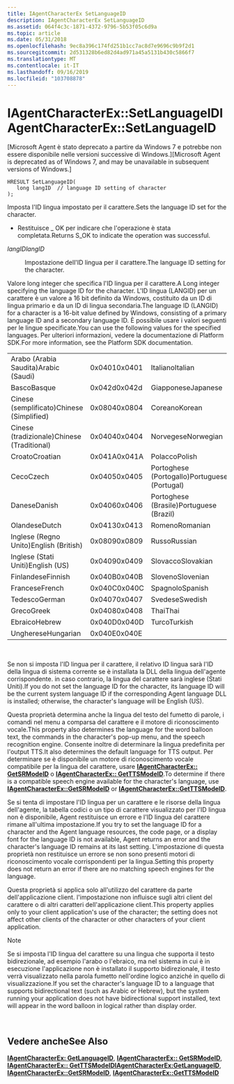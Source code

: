 ```yaml
---
title: IAgentCharacterEx SetLanguageID
description: IAgentCharacterEx SetLanguageID
ms.assetid: 064f4c3c-1871-4372-9796-5b53f05c6d9a
ms.topic: article
ms.date: 05/31/2018
ms.openlocfilehash: 9ec8a396c174fd251b1cc7ac8d7e9696c9b9f2d1
ms.sourcegitcommit: 2d531328b6ed82d4ad971a45a5131b430c5866f7
ms.translationtype: MT
ms.contentlocale: it-IT
ms.lasthandoff: 09/16/2019
ms.locfileid: "103708878"
---
```

# <a name="iagentcharacterexsetlanguageid"></a><span data-ttu-id="81ae6-103">IAgentCharacterEx::SetLanguageID</span><span class="sxs-lookup"><span data-stu-id="81ae6-103">IAgentCharacterEx::SetLanguageID</span></span>

<span data-ttu-id="81ae6-104">\[Microsoft Agent è stato deprecato a partire da Windows 7 e potrebbe non essere disponibile nelle versioni successive di Windows.\]</span><span class="sxs-lookup"><span data-stu-id="81ae6-104">\[Microsoft Agent is deprecated as of Windows 7, and may be unavailable in subsequent versions of Windows.\]</span></span>

``` syntax
HRESULT SetLanguageID(
   long langID  // language ID setting of character
); 
```

<span data-ttu-id="81ae6-105">Imposta l'ID lingua impostato per il carattere.</span><span class="sxs-lookup"><span data-stu-id="81ae6-105">Sets the language ID set for the character.</span></span>

-   <span data-ttu-id="81ae6-106">Restituisce \_ OK per indicare che l'operazione è stata completata.</span><span class="sxs-lookup"><span data-stu-id="81ae6-106">Returns S\_OK to indicate the operation was successful.</span></span>

<dl> <dt>

<span data-ttu-id="81ae6-107"><span id="langID"></span><span id="langid"></span><span id="LANGID"></span>*langID*</span><span class="sxs-lookup"><span data-stu-id="81ae6-107"><span id="langID"></span><span id="langid"></span><span id="LANGID"></span>*langID*</span></span>
</dt> <dd>

<span data-ttu-id="81ae6-108">Impostazione dell'ID lingua per il carattere.</span><span class="sxs-lookup"><span data-stu-id="81ae6-108">The language ID setting for the character.</span></span>

</dd> </dl>

<span data-ttu-id="81ae6-109">Valore long integer che specifica l'ID lingua per il carattere.</span><span class="sxs-lookup"><span data-stu-id="81ae6-109">A Long integer specifying the language ID for the character.</span></span> <span data-ttu-id="81ae6-110">L'ID lingua (LANGID) per un carattere è un valore a 16 bit definito da Windows, costituito da un ID di lingua primario e da un ID di lingua secondaria.</span><span class="sxs-lookup"><span data-stu-id="81ae6-110">The language ID (LANGID) for a character is a 16-bit value defined by Windows, consisting of a primary language ID and a secondary language ID.</span></span> <span data-ttu-id="81ae6-111">È possibile usare i valori seguenti per le lingue specificate.</span><span class="sxs-lookup"><span data-stu-id="81ae6-111">You can use the following values for the specified languages.</span></span> <span data-ttu-id="81ae6-112">Per ulteriori informazioni, vedere la documentazione di Platform SDK.</span><span class="sxs-lookup"><span data-stu-id="81ae6-112">For more information, see the Platform SDK documentation.</span></span>



|                       |        |                       |        |
|-----------------------|--------|-----------------------|--------|
| <span data-ttu-id="81ae6-113">Arabo (Arabia Saudita)</span><span class="sxs-lookup"><span data-stu-id="81ae6-113">Arabic (Saudi)</span></span>        | <span data-ttu-id="81ae6-114">0x0401</span><span class="sxs-lookup"><span data-stu-id="81ae6-114">0x0401</span></span> | <span data-ttu-id="81ae6-115">Italiano</span><span class="sxs-lookup"><span data-stu-id="81ae6-115">Italian</span></span>               | <span data-ttu-id="81ae6-116">0x0410</span><span class="sxs-lookup"><span data-stu-id="81ae6-116">0x0410</span></span> |
| <span data-ttu-id="81ae6-117">Basco</span><span class="sxs-lookup"><span data-stu-id="81ae6-117">Basque</span></span>                | <span data-ttu-id="81ae6-118">0x042d</span><span class="sxs-lookup"><span data-stu-id="81ae6-118">0x042d</span></span> | <span data-ttu-id="81ae6-119">Giapponese</span><span class="sxs-lookup"><span data-stu-id="81ae6-119">Japanese</span></span>              | <span data-ttu-id="81ae6-120">0x0411</span><span class="sxs-lookup"><span data-stu-id="81ae6-120">0x0411</span></span> |
| <span data-ttu-id="81ae6-121">Cinese (semplificato)</span><span class="sxs-lookup"><span data-stu-id="81ae6-121">Chinese (Simplified)</span></span>  | <span data-ttu-id="81ae6-122">0x0804</span><span class="sxs-lookup"><span data-stu-id="81ae6-122">0x0804</span></span> | <span data-ttu-id="81ae6-123">Coreano</span><span class="sxs-lookup"><span data-stu-id="81ae6-123">Korean</span></span>                | <span data-ttu-id="81ae6-124">0x0412</span><span class="sxs-lookup"><span data-stu-id="81ae6-124">0x0412</span></span> |
| <span data-ttu-id="81ae6-125">Cinese (tradizionale)</span><span class="sxs-lookup"><span data-stu-id="81ae6-125">Chinese (Traditional)</span></span> | <span data-ttu-id="81ae6-126">0x0404</span><span class="sxs-lookup"><span data-stu-id="81ae6-126">0x0404</span></span> | <span data-ttu-id="81ae6-127">Norvegese</span><span class="sxs-lookup"><span data-stu-id="81ae6-127">Norwegian</span></span>             | <span data-ttu-id="81ae6-128">0x0414</span><span class="sxs-lookup"><span data-stu-id="81ae6-128">0x0414</span></span> |
| <span data-ttu-id="81ae6-129">Croato</span><span class="sxs-lookup"><span data-stu-id="81ae6-129">Croatian</span></span>              | <span data-ttu-id="81ae6-130">0x041A</span><span class="sxs-lookup"><span data-stu-id="81ae6-130">0x041A</span></span> | <span data-ttu-id="81ae6-131">Polacco</span><span class="sxs-lookup"><span data-stu-id="81ae6-131">Polish</span></span>                | <span data-ttu-id="81ae6-132">0x0415</span><span class="sxs-lookup"><span data-stu-id="81ae6-132">0x0415</span></span> |
| <span data-ttu-id="81ae6-133">Ceco</span><span class="sxs-lookup"><span data-stu-id="81ae6-133">Czech</span></span>                 | <span data-ttu-id="81ae6-134">0x0405</span><span class="sxs-lookup"><span data-stu-id="81ae6-134">0x0405</span></span> | <span data-ttu-id="81ae6-135">Portoghese (Portogallo)</span><span class="sxs-lookup"><span data-stu-id="81ae6-135">Portuguese (Portugal)</span></span> | <span data-ttu-id="81ae6-136">0x0816</span><span class="sxs-lookup"><span data-stu-id="81ae6-136">0x0816</span></span> |
| <span data-ttu-id="81ae6-137">Danese</span><span class="sxs-lookup"><span data-stu-id="81ae6-137">Danish</span></span>                | <span data-ttu-id="81ae6-138">0x0406</span><span class="sxs-lookup"><span data-stu-id="81ae6-138">0x0406</span></span> | <span data-ttu-id="81ae6-139">Portoghese (Brasile)</span><span class="sxs-lookup"><span data-stu-id="81ae6-139">Portuguese (Brazil)</span></span>   | <span data-ttu-id="81ae6-140">0x0416</span><span class="sxs-lookup"><span data-stu-id="81ae6-140">0x0416</span></span> |
| <span data-ttu-id="81ae6-141">Olandese</span><span class="sxs-lookup"><span data-stu-id="81ae6-141">Dutch</span></span>                 | <span data-ttu-id="81ae6-142">0x0413</span><span class="sxs-lookup"><span data-stu-id="81ae6-142">0x0413</span></span> | <span data-ttu-id="81ae6-143">Romeno</span><span class="sxs-lookup"><span data-stu-id="81ae6-143">Romanian</span></span>              | <span data-ttu-id="81ae6-144">0x0418</span><span class="sxs-lookup"><span data-stu-id="81ae6-144">0x0418</span></span> |
| <span data-ttu-id="81ae6-145">Inglese (Regno Unito)</span><span class="sxs-lookup"><span data-stu-id="81ae6-145">English (British)</span></span>     | <span data-ttu-id="81ae6-146">0x0809</span><span class="sxs-lookup"><span data-stu-id="81ae6-146">0x0809</span></span> | <span data-ttu-id="81ae6-147">Russo</span><span class="sxs-lookup"><span data-stu-id="81ae6-147">Russian</span></span>               | <span data-ttu-id="81ae6-148">0x0419</span><span class="sxs-lookup"><span data-stu-id="81ae6-148">0x0419</span></span> |
| <span data-ttu-id="81ae6-149">Inglese (Stati Uniti)</span><span class="sxs-lookup"><span data-stu-id="81ae6-149">English (US)</span></span>          | <span data-ttu-id="81ae6-150">0x0409</span><span class="sxs-lookup"><span data-stu-id="81ae6-150">0x0409</span></span> | <span data-ttu-id="81ae6-151">Slovacco</span><span class="sxs-lookup"><span data-stu-id="81ae6-151">Slovakian</span></span>             | <span data-ttu-id="81ae6-152">0x041B</span><span class="sxs-lookup"><span data-stu-id="81ae6-152">0x041B</span></span> |
| <span data-ttu-id="81ae6-153">Finlandese</span><span class="sxs-lookup"><span data-stu-id="81ae6-153">Finnish</span></span>               | <span data-ttu-id="81ae6-154">0x040B</span><span class="sxs-lookup"><span data-stu-id="81ae6-154">0x040B</span></span> | <span data-ttu-id="81ae6-155">Sloveno</span><span class="sxs-lookup"><span data-stu-id="81ae6-155">Slovenian</span></span>             | <span data-ttu-id="81ae6-156">0x0424</span><span class="sxs-lookup"><span data-stu-id="81ae6-156">0x0424</span></span> |
| <span data-ttu-id="81ae6-157">Francese</span><span class="sxs-lookup"><span data-stu-id="81ae6-157">French</span></span>                | <span data-ttu-id="81ae6-158">0x040C</span><span class="sxs-lookup"><span data-stu-id="81ae6-158">0x040C</span></span> | <span data-ttu-id="81ae6-159">Spagnolo</span><span class="sxs-lookup"><span data-stu-id="81ae6-159">Spanish</span></span>               | <span data-ttu-id="81ae6-160">0x0C0A</span><span class="sxs-lookup"><span data-stu-id="81ae6-160">0x0C0A</span></span> |
| <span data-ttu-id="81ae6-161">Tedesco</span><span class="sxs-lookup"><span data-stu-id="81ae6-161">German</span></span>                | <span data-ttu-id="81ae6-162">0x0407</span><span class="sxs-lookup"><span data-stu-id="81ae6-162">0x0407</span></span> | <span data-ttu-id="81ae6-163">Svedese</span><span class="sxs-lookup"><span data-stu-id="81ae6-163">Swedish</span></span>               | <span data-ttu-id="81ae6-164">0x041D</span><span class="sxs-lookup"><span data-stu-id="81ae6-164">0x041D</span></span> |
| <span data-ttu-id="81ae6-165">Greco</span><span class="sxs-lookup"><span data-stu-id="81ae6-165">Greek</span></span>                 | <span data-ttu-id="81ae6-166">0x0408</span><span class="sxs-lookup"><span data-stu-id="81ae6-166">0x0408</span></span> | <span data-ttu-id="81ae6-167">Thai</span><span class="sxs-lookup"><span data-stu-id="81ae6-167">Thai</span></span>                  | <span data-ttu-id="81ae6-168">0x041E</span><span class="sxs-lookup"><span data-stu-id="81ae6-168">0x041E</span></span> |
| <span data-ttu-id="81ae6-169">Ebraico</span><span class="sxs-lookup"><span data-stu-id="81ae6-169">Hebrew</span></span>                | <span data-ttu-id="81ae6-170">0x040D</span><span class="sxs-lookup"><span data-stu-id="81ae6-170">0x040D</span></span> | <span data-ttu-id="81ae6-171">Turco</span><span class="sxs-lookup"><span data-stu-id="81ae6-171">Turkish</span></span>               | <span data-ttu-id="81ae6-172">0x041F</span><span class="sxs-lookup"><span data-stu-id="81ae6-172">0x041F</span></span> |
| <span data-ttu-id="81ae6-173">Ungherese</span><span class="sxs-lookup"><span data-stu-id="81ae6-173">Hungarian</span></span>             | <span data-ttu-id="81ae6-174">0x040E</span><span class="sxs-lookup"><span data-stu-id="81ae6-174">0x040E</span></span> |                       |        |



 

<span data-ttu-id="81ae6-175">Se non si imposta l'ID lingua per il carattere, il relativo ID lingua sarà l'ID della lingua di sistema corrente se è installata la DLL della lingua dell'agente corrispondente. in caso contrario, la lingua del carattere sarà inglese (Stati Uniti).</span><span class="sxs-lookup"><span data-stu-id="81ae6-175">If you do not set the language ID for the character, its language ID will be the current system language ID if the corresponding Agent language DLL is installed; otherwise, the character's language will be English (US).</span></span>

<span data-ttu-id="81ae6-176">Questa proprietà determina anche la lingua del testo del fumetto di parole, i comandi nel menu a comparsa del carattere e il motore di riconoscimento vocale.</span><span class="sxs-lookup"><span data-stu-id="81ae6-176">This property also determines the language for the word balloon text, the commands in the character's pop-up menu, and the speech recognition engine.</span></span> <span data-ttu-id="81ae6-177">Consente inoltre di determinare la lingua predefinita per l'output TTS.</span><span class="sxs-lookup"><span data-stu-id="81ae6-177">It also determines the default language for TTS output.</span></span> <span data-ttu-id="81ae6-178">Per determinare se è disponibile un motore di riconoscimento vocale compatibile per la lingua del carattere, usare [**IAgentCharacterEx:: GetSRModeID**](iagentcharacterex--getsrmodeid.md) o [**IAgentCharacterEx:: GetTTSModeID**](iagentcharacterex--getttsmodeid.md).</span><span class="sxs-lookup"><span data-stu-id="81ae6-178">To determine if there is a compatible speech engine available for the character's language, use [**IAgentCharacterEx::GetSRModeID**](iagentcharacterex--getsrmodeid.md) or [**IAgentCharacterEx::GetTTSModeID**](iagentcharacterex--getttsmodeid.md).</span></span>

<span data-ttu-id="81ae6-179">Se si tenta di impostare l'ID lingua per un carattere e le risorse della lingua dell'agente, la tabella codici o un tipo di carattere visualizzato per l'ID lingua non è disponibile, Agent restituisce un errore e l'ID lingua del carattere rimane all'ultima impostazione.</span><span class="sxs-lookup"><span data-stu-id="81ae6-179">If you try to set the language ID for a character and the Agent language resources, the code page, or a display font for the language ID is not available, Agent returns an error and the character's language ID remains at its last setting.</span></span> <span data-ttu-id="81ae6-180">L'impostazione di questa proprietà non restituisce un errore se non sono presenti motori di riconoscimento vocale corrispondenti per la lingua.</span><span class="sxs-lookup"><span data-stu-id="81ae6-180">Setting this property does not return an error if there are no matching speech engines for the language.</span></span>

<span data-ttu-id="81ae6-181">Questa proprietà si applica solo all'utilizzo del carattere da parte dell'applicazione client. l'impostazione non influisce sugli altri client del carattere o di altri caratteri dell'applicazione client.</span><span class="sxs-lookup"><span data-stu-id="81ae6-181">This property applies only to your client application's use of the character; the setting does not affect other clients of the character or other characters of your client application.</span></span>

> [!Note]  
> <span data-ttu-id="81ae6-182">Se si imposta l'ID lingua del carattere su una lingua che supporta il testo bidirezionale, ad esempio l'arabo o l'ebraico, ma nel sistema in cui è in esecuzione l'applicazione non è installato il supporto bidirezionale, il testo verrà visualizzato nella parola fumetto nell'ordine logico anziché in quello di visualizzazione.</span><span class="sxs-lookup"><span data-stu-id="81ae6-182">If you set the character's language ID to a language that supports bidirectional text (such as Arabic or Hebrew), but the system running your application does not have bidirectional support installed, text will appear in the word balloon in logical rather than display order.</span></span>

 

## <a name="see-also"></a><span data-ttu-id="81ae6-183">Vedere anche</span><span class="sxs-lookup"><span data-stu-id="81ae6-183">See Also</span></span>

<span data-ttu-id="81ae6-184">[**IAgentCharacterEx: GetLanguageID**](iagentcharacterex--getlanguageid.md), [**IAgentCharacterEx:: GetSRModeID**](iagentcharacterex--getsrmodeid.md), [**IAgentCharacterEx:: GetTTSModeID**](iagentcharacterex--getttsmodeid.md)</span><span class="sxs-lookup"><span data-stu-id="81ae6-184">[**IAgentCharacterEx:GetLanguageID**](iagentcharacterex--getlanguageid.md), [**IAgentCharacterEx::GetSRModeID**](iagentcharacterex--getsrmodeid.md), [**IAgentCharacterEx::GetTTSModeID**](iagentcharacterex--getttsmodeid.md)</span></span>


 

 




